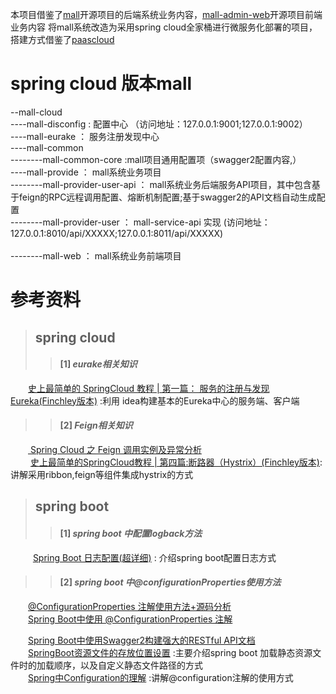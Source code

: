 本项目借鉴了[mall](https://github.com/macrozheng/mall)开源项目的后端系统业务内容，[mall-admin-web](https://github.com/macrozheng/mall-admin-web)开源项目前端业务内容
将mall系统改造为采用spring
cloud全家桶进行微服务化部署的项目，搭建方式借鉴了[paascloud](https://github.com/paascloud/paascloud-master)

# spring cloud 版本mall

--mall-cloud <br/>----mall-disconfig : 配置中心
（访问地址：127.0.0.1:9001;127.0.0.1:9002） <br/>----mall-eurake ：
服务注册发现中心 <br/>----mall-common <br/>--------mall-common-core
:mall项目通用配置项（swagger2配置内容,） <br/>----mall-provide ：
mall系统业务项目 <br/> --------mall-provider-user-api ：
mall系统业务后端服务API项目，其中包含基于feign的RPC远程调用配置、熔断机制配置;基于swagger2的API文档自动生成配置
<br/> --------mall-provider-user ： mall-service-api 实现
(访问地址：127.0.0.1:8010/api/XXXXX;127.0.0.1:8011/api/XXXXX) <br/>
<br/>--------mall-web ： mall系统业务前端项目






# 参考资料

>## spring cloud
>>#### [1] *eurake相关知识* <br/>
&emsp;&emsp;[史上最简单的 SpringCloud 教程 | 第一篇： 服务的注册与发现Eureka(Finchley版本)](https://blog.csdn.net/forezp/article/details/81040925)
:利用 idea构建基本的Eureka中心的服务端、客户端<br/>

>>#### [2] *Feign相关知识* <br/>
&emsp;&emsp;[ Spring Cloud 之 Feign 调用实例及异常分析](https://www.jianshu.com/p/2745cc19a6da)
<br/> &emsp;
&emsp;[史上最简单的SpringCloud教程 | 第四篇:断路器（Hystrix）(Finchley版本)](https://blog.csdn.net/forezp/article/details/81040990):讲解采用ribbon,feign等组件集成hystrix的方式





>## spring boot
>>#### [1] *spring boot 中配置logback方法*
&emsp; &emsp;
[Spring Boot 日志配置(超详细)](https://blog.csdn.net/inke88/article/details/75007649)
\: 介绍spring boot配置日志方式 <br/>

>>#### [2] *spring boot 中@configurationProperties使用方法*
 &emsp;&emsp;[@ConfigurationProperties 注解使用方法+源码分析](https://blog.csdn.net/u011649691/article/details/79491674)<br/>
 &emsp;&emsp;[Spring Boot中使用 @ConfigurationProperties 注解](https://www.cnblogs.com/suneryong/p/7221131.html)

&emsp;&emsp;[Spring Boot中使用Swagger2构建强大的RESTful API文档](https://www.cnblogs.com/xiaohanghang/p/6018654.html)
<br/>
&emsp;&emsp;[SpringBoot资源文件的存放位置设置](https://blog.csdn.net/justry_deng/article/details/81406752)
\:主要介绍spring boot 加载静态资源文件时的加载顺序，以及自定义静态文件路径的方式
<br/>
&emsp;&emsp;[Spring中Configuration的理解](https://blog.csdn.net/koflance/article/details/59304090)
\:讲解@configuration注解的使用方式 <br/>




